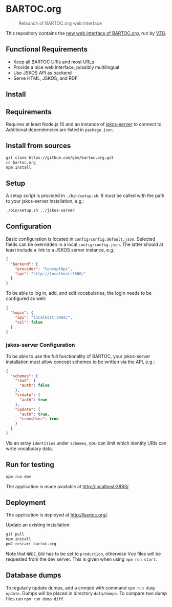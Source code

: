 # BARTOC.org

> Relaunch of BARTOC.org web interface

This repository contains the [new web interface of BARTOC.org](https://bartoc.org), run by [VZG](https://www.gbv.de/).

## Functional Requirements

* Keep all BARTOC URIs and most URLs
* Provide a nice web interface, possibly multilingual
* Use JSKOS API as backend
* Serve HTML, JSKOS, and RDF

## Install

## Requirements

Requires at least Node.js 10 and an instance of [jskos-server](https://github.com/gbv/jskos-server) to connect to. Additional dependencies are listed in `package.json`.

## Install from sources

~~~sh
git clone https://github.com/gbv/bartoc.org.git
cd bartoc.org
npm install
~~~

## Setup
A setup script is provided in `./bin/setup.sh`. It must be called with the path to your jskos-server installation, e.g.:

```bash
./bin/setup.sh ../jskos-server
```

## Configuration

Basic configuration is located in `config/config.default.json`. Selected fields can be overridden in a local `config/config.json`. The latter should at least include a link to a JSKOS server instance, e.g.:

~~~json
{
  "backend": {
    "provider": "ConceptApi",
    "api": "http://localhost:3000/"
  }
}
~~~

To be able to log in, add, and edit vocabularies, the login needs to be configured as well:
```json
{
  "login": {
    "api": "localhost:3004/",
    "ssl": false
  }
}
```

### jskos-server Configuration
To be able to use the full functionality of BARTOC, your jskos-server installation must allow concept schemes to be written via the API, e.g.:

```json
{
  "schemes": {
    "read": {
      "auth": false
    },
    "create": {
      "auth": true
    },
    "update": {
      "auth": true,
      "crossUser": true
    }
  }
}
```

Via an array `identities` under `schemes`, you can limit which identity URIs can write vocabulary data.

## Run for testing

~~~sh
npm run dev
~~~

The application is made available at <http://localhost:3883/>.

## Deployment

The application is deployed at <http://bartoc.org/>.

Update an existing installation:

~~~sh
git pull
npm install
pm2 restart bartoc.org
~~~

Note that `NODE_ENV` has to be set to `production`, otherwise Vue files will be requested from the dev server. This is given when using `npm run start`.

## Database dumps

To regularly update dumps, add a cronjob with command `npm run dump update`. Dumps will be placed in directory `data/dumps`. To compare two dump files run `npm run dump diff`.
